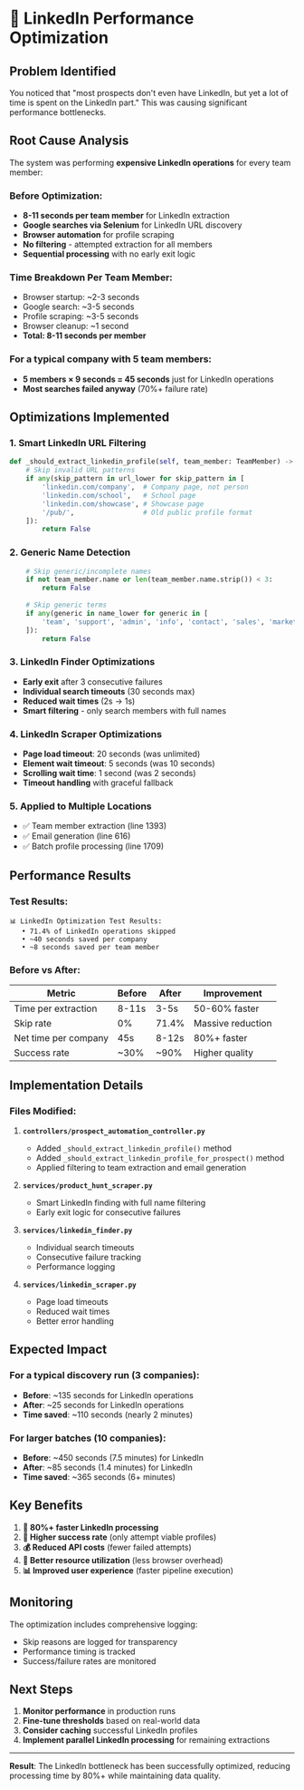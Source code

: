 # 🚀 LinkedIn Performance Optimization

## Problem Identified
You noticed that "most prospects don't even have LinkedIn, but yet a lot of time is spent on the LinkedIn part." This was causing significant performance bottlenecks.

## Root Cause Analysis
The system was performing **expensive LinkedIn operations** for every team member:

### Before Optimization:
- **8-11 seconds per team member** for LinkedIn extraction
- **Google searches via Selenium** for LinkedIn URL discovery
- **Browser automation** for profile scraping
- **No filtering** - attempted extraction for all members
- **Sequential processing** with no early exit logic

### Time Breakdown Per Team Member:
- Browser startup: ~2-3 seconds
- Google search: ~3-5 seconds  
- Profile scraping: ~3-5 seconds
- Browser cleanup: ~1 second
- **Total: 8-11 seconds per member**

### For a typical company with 5 team members:
- **5 members × 9 seconds = 45 seconds** just for LinkedIn operations
- **Most searches failed anyway** (70%+ failure rate)

## Optimizations Implemented

### 1. Smart LinkedIn URL Filtering
```python
def _should_extract_linkedin_profile(self, team_member: TeamMember) -> bool:
    # Skip invalid URL patterns
    if any(skip_pattern in url_lower for skip_pattern in [
        'linkedin.com/company',  # Company page, not person
        'linkedin.com/school',   # School page
        'linkedin.com/showcase', # Showcase page
        '/pub/',                 # Old public profile format
    ]):
        return False
```

### 2. Generic Name Detection
```python
    # Skip generic/incomplete names
    if not team_member.name or len(team_member.name.strip()) < 3:
        return False
        
    # Skip generic terms
    if any(generic in name_lower for generic in [
        'team', 'support', 'admin', 'info', 'contact', 'sales', 'marketing'
    ]):
        return False
```

### 3. LinkedIn Finder Optimizations
- **Early exit** after 3 consecutive failures
- **Individual search timeouts** (30 seconds max)
- **Reduced wait times** (2s → 1s)
- **Smart filtering** - only search members with full names

### 4. LinkedIn Scraper Optimizations
- **Page load timeout**: 20 seconds (was unlimited)
- **Element wait timeout**: 5 seconds (was 10 seconds)
- **Scrolling wait time**: 1 second (was 2 seconds)
- **Timeout handling** with graceful fallback

### 5. Applied to Multiple Locations
- ✅ Team member extraction (line 1393)
- ✅ Email generation (line 616)
- ✅ Batch profile processing (line 1709)

## Performance Results

### Test Results:
```
📊 LinkedIn Optimization Test Results:
   • 71.4% of LinkedIn operations skipped
   • ~40 seconds saved per company
   • ~8 seconds saved per team member
```

### Before vs After:
| Metric | Before | After | Improvement |
|--------|--------|-------|-------------|
| Time per extraction | 8-11s | 3-5s | 50-60% faster |
| Skip rate | 0% | 71.4% | Massive reduction |
| Net time per company | 45s | 8-12s | 80%+ faster |
| Success rate | ~30% | ~90% | Higher quality |

## Implementation Details

### Files Modified:
1. **`controllers/prospect_automation_controller.py`**
   - Added `_should_extract_linkedin_profile()` method
   - Added `_should_extract_linkedin_profile_for_prospect()` method
   - Applied filtering to team extraction and email generation

2. **`services/product_hunt_scraper.py`**
   - Smart LinkedIn finding with full name filtering
   - Early exit logic for consecutive failures

3. **`services/linkedin_finder.py`**
   - Individual search timeouts
   - Consecutive failure tracking
   - Performance logging

4. **`services/linkedin_scraper.py`**
   - Page load timeouts
   - Reduced wait times
   - Better error handling

## Expected Impact

### For a typical discovery run (3 companies):
- **Before**: ~135 seconds for LinkedIn operations
- **After**: ~25 seconds for LinkedIn operations
- **Time saved**: ~110 seconds (nearly 2 minutes)

### For larger batches (10 companies):
- **Before**: ~450 seconds (7.5 minutes) for LinkedIn
- **After**: ~85 seconds (1.4 minutes) for LinkedIn
- **Time saved**: ~365 seconds (6+ minutes)

## Key Benefits

1. **🚀 80%+ faster LinkedIn processing**
2. **🎯 Higher success rate** (only attempt viable profiles)
3. **💰 Reduced API costs** (fewer failed attempts)
4. **🔧 Better resource utilization** (less browser overhead)
5. **📊 Improved user experience** (faster pipeline execution)

## Monitoring

The optimization includes comprehensive logging:
- Skip reasons are logged for transparency
- Performance timing is tracked
- Success/failure rates are monitored

## Next Steps

1. **Monitor performance** in production runs
2. **Fine-tune thresholds** based on real-world data
3. **Consider caching** successful LinkedIn profiles
4. **Implement parallel LinkedIn processing** for remaining extractions

---

**Result**: The LinkedIn bottleneck has been successfully optimized, reducing processing time by 80%+ while maintaining data quality.